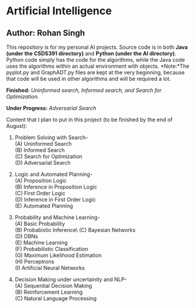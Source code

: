 # Artificial Intelligence
## Author: Rohan Singh
This repository is for my personal AI projects. Source code is in both **Java (under the CSDS391 directory)** and **Python (under the AI directory)**.
Python code simply has the code for the algorithms, while the Java code uses the algorithms within an actual environment with objects. *Note:*The pyplot.py and GraphADT.py files are kept at the very beginning, because that code will be used in other algorithms and will be required a lot.

**Finished:** *Uninformed search, Informed search, and Search for Optimization.*

**Under Progress:** *Adversarial Search*


Content that I plan to put in this project (to be finished by the end of August):
1) Problem Solving with Search-\
    (A) Uninformed Search\
    (B) Informed Search\
    (C) Search for Optimization\
    (D) Adversarial Search
    
2) Logic and Automated Planning-\
    (A) Proposition Logic\
    (B) Inference in Proposition Logic\
    (C) First Order Logic\
    (D) Inference in First Order Logic\
    (E) Automated Planning
    
3) Probability and Machine Learning-\
    (A) Basic Probability\
    (B) Probabistic Inference\ 
    (C) Bayesian Networks\
    (D) DBNs\
    (E) Machine Learning\
    (F) Probabilistic Classification\
    (G) Maximum Likelihood Estimation\
    (H) Perceptrons\
    (I) Artificial Neural Networks
  
4) Decision Making under uncertainity and NLP-\
    (A) Sequential Decision Making\
    (B) Reinforcement Learning\
    (C) Natural Language Processing 
